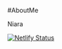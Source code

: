 #AboutMe

Niara

[![Netlify Status](https://api.netlify.com/api/v1/badges/97880592-6cac-49e0-8448-5f94ebff8e7c/deploy-status?branch=about-me-niaraa)](https://app.netlify.com/sites/about-me-niaraa/deploys)



